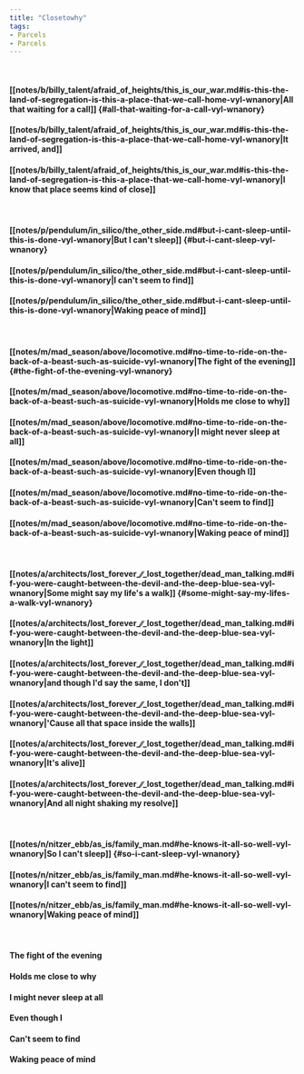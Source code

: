 ```yaml
---
title: "Closetowhy"
tags:
- Parcels
- Parcels
---
```

&nbsp;
#### [[notes/b/billy_talent/afraid_of_heights/this_is_our_war.md#is-this-the-land-of-segregation-is-this-a-place-that-we-call-home-vyl-wnanory|All that waiting for a call]] {#all-that-waiting-for-a-call-vyl-wnanory}
#### [[notes/b/billy_talent/afraid_of_heights/this_is_our_war.md#is-this-the-land-of-segregation-is-this-a-place-that-we-call-home-vyl-wnanory|It arrived, and]]
#### [[notes/b/billy_talent/afraid_of_heights/this_is_our_war.md#is-this-the-land-of-segregation-is-this-a-place-that-we-call-home-vyl-wnanory|I know that place seems kind of close]]
&nbsp;
#### [[notes/p/pendulum/in_silico/the_other_side.md#but-i-cant-sleep-until-this-is-done-vyl-wnanory|But I can't sleep]] {#but-i-cant-sleep-vyl-wnanory}
#### [[notes/p/pendulum/in_silico/the_other_side.md#but-i-cant-sleep-until-this-is-done-vyl-wnanory|I can't seem to find]]
#### [[notes/p/pendulum/in_silico/the_other_side.md#but-i-cant-sleep-until-this-is-done-vyl-wnanory|Waking peace of mind]]
&nbsp;
#### [[notes/m/mad_season/above/locomotive.md#no-time-to-ride-on-the-back-of-a-beast-such-as-suicide-vyl-wnanory|The fight of the evening]] {#the-fight-of-the-evening-vyl-wnanory}
#### [[notes/m/mad_season/above/locomotive.md#no-time-to-ride-on-the-back-of-a-beast-such-as-suicide-vyl-wnanory|Holds me close to why]]
#### [[notes/m/mad_season/above/locomotive.md#no-time-to-ride-on-the-back-of-a-beast-such-as-suicide-vyl-wnanory|I might never sleep at all]]
#### [[notes/m/mad_season/above/locomotive.md#no-time-to-ride-on-the-back-of-a-beast-such-as-suicide-vyl-wnanory|Even though I]]
#### [[notes/m/mad_season/above/locomotive.md#no-time-to-ride-on-the-back-of-a-beast-such-as-suicide-vyl-wnanory|Can't seem to find]]
#### [[notes/m/mad_season/above/locomotive.md#no-time-to-ride-on-the-back-of-a-beast-such-as-suicide-vyl-wnanory|Waking peace of mind]]
&nbsp;
#### [[notes/a/architects/lost_forever_∕∕_lost_together/dead_man_talking.md#if-you-were-caught-between-the-devil-and-the-deep-blue-sea-vyl-wnanory|Some might say my life's a walk]] {#some-might-say-my-lifes-a-walk-vyl-wnanory}
#### [[notes/a/architects/lost_forever_∕∕_lost_together/dead_man_talking.md#if-you-were-caught-between-the-devil-and-the-deep-blue-sea-vyl-wnanory|In the light]]
#### [[notes/a/architects/lost_forever_∕∕_lost_together/dead_man_talking.md#if-you-were-caught-between-the-devil-and-the-deep-blue-sea-vyl-wnanory|and though I'd say the same, I don't]]
#### [[notes/a/architects/lost_forever_∕∕_lost_together/dead_man_talking.md#if-you-were-caught-between-the-devil-and-the-deep-blue-sea-vyl-wnanory|'Cause all that space inside the walls]]
#### [[notes/a/architects/lost_forever_∕∕_lost_together/dead_man_talking.md#if-you-were-caught-between-the-devil-and-the-deep-blue-sea-vyl-wnanory|It's alive]]
#### [[notes/a/architects/lost_forever_∕∕_lost_together/dead_man_talking.md#if-you-were-caught-between-the-devil-and-the-deep-blue-sea-vyl-wnanory|And all night shaking my resolve]]
&nbsp;
#### [[notes/n/nitzer_ebb/as_is/family_man.md#he-knows-it-all-so-well-vyl-wnanory|So I can't sleep]] {#so-i-cant-sleep-vyl-wnanory}
#### [[notes/n/nitzer_ebb/as_is/family_man.md#he-knows-it-all-so-well-vyl-wnanory|I can't seem to find]]
#### [[notes/n/nitzer_ebb/as_is/family_man.md#he-knows-it-all-so-well-vyl-wnanory|Waking peace of mind]]
&nbsp;
#### The fight of the evening
#### Holds me close to why
#### I might never sleep at all
#### Even though I
#### Can't seem to find
#### Waking peace of mind
